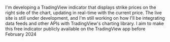 I'm developing a TradingView indicator that displays strike prices on the right side of the chart, updating in real-time with the current price. 
The live site is still under development, and I'm still working on how I'll be integrating data feeds and other APIs with TradingView's charting library.
I aim to make this free indicator publicly available on the TradingView app before February 2024
